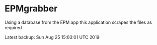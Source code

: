 # EPMgrabber
Using a database from the EPM app this application scrapes the files as required


Latest backup: Sun Aug 25 15:03:01 UTC 2019
